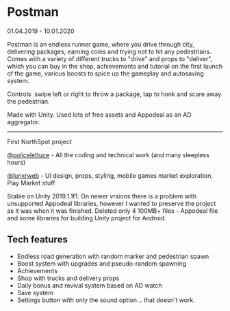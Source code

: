 # Postman
01.04.2019 - 10.01.2020

Postman is an endless runner game, where you drive through city, delivering packages, earning coins and trying not to hit any pedestrians. Comes with a variety of different trucks to "drive" and props to "deliver", which you can buy in the shop, achievements and tutorial on the first launch of the game, various boosts to spice up the gameplay and autosaving system.

Controls: swipe left or right to throw a package, tap to honk and scare away the pedestrian.

Made with Unity. Used lots of free assets and Appodeal as an AD aggregator.

- - -

First NorthSpot project 


[@policelettuce](https://t.me/policelettuce) - All the coding and technical work (and many sleepless hours)


[@lunxrweb](https://t.me/cheatcodesforhoes) - UI design, props, styling, mobile games market exploration, Play Market stuff

Stable on Unity 2019.1.1f1. 
On newer vrsions there is a problem with unsupported Appodeal libraries, however I wanted to preserve the project as it was when it was finished. Deleted only 4 100MB+ files - Appodeal file and some libraries for building Unity project for Android.

## Tech features
- Endless road generation with random marker and pedestrian spawn
- Boost system with upgrades and pseudo-random spawning
- Achievements
- Shop with trucks and delivery props
- Daily bonus and revival system based on AD watch
- Save system
- Settings button with only the sound option... that doesn't work.
